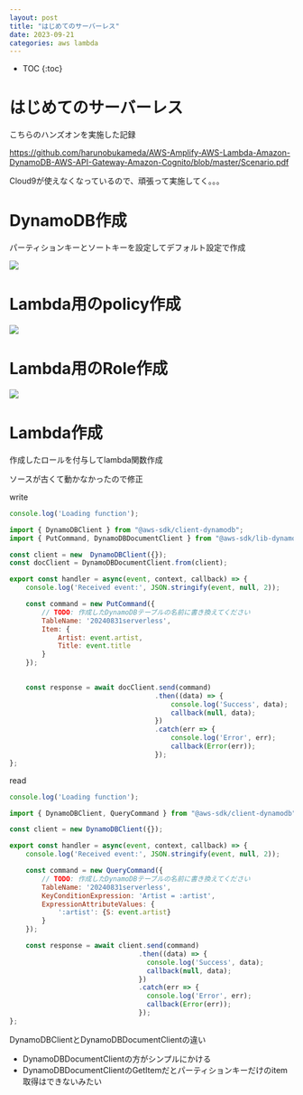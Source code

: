 ```yaml
---
layout: post
title: "はじめてのサーバーレス"
date: 2023-09-21
categories: aws lambda
---
```


- TOC
{:toc}

# はじめてのサーバーレス

こちらのハンズオンを実施した記録

https://github.com/harunobukameda/AWS-Amplify-AWS-Lambda-Amazon-DynamoDB-AWS-API-Gateway-Amazon-Cognito/blob/master/Scenario.pdf

Cloud9が使えなくなっているので、頑張って実施してく。。。

# DynamoDB作成

パーティションキーとソートキーを設定してデフォルト設定で作成

![]({{site.baseurl}}/images/aws/first-serverless/dynamo_init.png)

# Lambda用のpolicy作成

![]({{site.baseurl}}/images/aws/first-serverless/lambda_policy.png)

# Lambda用のRole作成

![]({{site.baseurl}}/images/aws/first-serverless/role.png)


# Lambda作成

作成したロールを付与してlambda関数作成

ソースが古くて動かなかったので修正

write

```js
console.log('Loading function');

import { DynamoDBClient } from "@aws-sdk/client-dynamodb";
import { PutCommand, DynamoDBDocumentClient } from "@aws-sdk/lib-dynamodb";

const client = new  DynamoDBClient({});
const docClient = DynamoDBDocumentClient.from(client);

export const handler = async(event, context, callback) => {
    console.log('Received event:', JSON.stringify(event, null, 2));

    const command = new PutCommand({
        // TODO: 作成したDynamoDBテーブルの名前に書き換えてください
        TableName: '20240831serverless',
        Item: {
            Artist: event.artist,
            Title: event.title
        }
    });

    
    const response = await docClient.send(command)
                                    .then((data) => {
                                        console.log('Success', data);
                                        callback(null, data);
                                    })
                                    .catch(err => {
                                        console.log('Error', err);
                                        callback(Error(err));
                                    });
};

```

read

```js
console.log('Loading function');

import { DynamoDBClient, QueryCommand } from "@aws-sdk/client-dynamodb";

const client = new DynamoDBClient({});

export const handler = async(event, context, callback) => {
    console.log('Received event:', JSON.stringify(event, null, 2));

    const command = new QueryCommand({
        // TODO: 作成したDynamoDBテーブルの名前に書き換えてください
        TableName: '20240831serverless',
        KeyConditionExpression: 'Artist = :artist',
        ExpressionAttributeValues: {
            ':artist': {S: event.artist}
        }
    });

    const response = await client.send(command)
                                .then((data) => {
                                  console.log('Success', data);
                                  callback(null, data);
                                })
                                .catch(err => {
                                  console.log('Error', err);
                                  callback(Error(err));
                                });
};
```


 DynamoDBClientとDynamoDBDocumentClientの違い
- DynamoDBDocumentClientの方がシンプルにかける
- DynamoDBDocumentClientのGetItemだとパーティションキーだけのitem取得はできないみたい